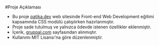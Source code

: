 #Proje Açıklaması
- Bu proje [patika.dev](https://app.patika.dev/) web sitesinde Front-end Web Development eğitimi kapsamında CSS modülü çalışılırken hazırlanmıştır.
- Proje sade tutulmuş ve yalnızca ödevde istenen özellikler eklenmiştir.
- İçerik, [gruppal.com](https://www.gruppal.com/blog/dunyanin-en-guzel-21-yeri) sayfasından alınmıştır.
- Kullanımı MIT Lisansı'na göre düzenlenmiştir.